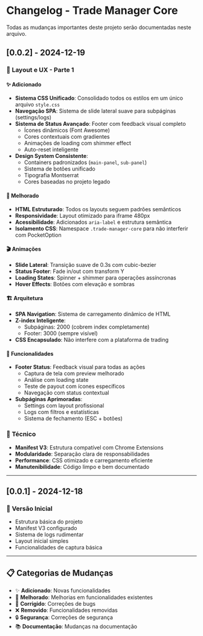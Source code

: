 # Changelog - Trade Manager Core

Todas as mudanças importantes deste projeto serão documentadas neste arquivo.

## [0.0.2] - 2024-12-19

### 🎨 **Layout e UX - Parte 1**

#### ✨ **Adicionado**
- **Sistema CSS Unificado**: Consolidado todos os estilos em um único arquivo `style.css`
- **Navegação SPA**: Sistema de slide lateral suave para subpáginas (settings/logs)
- **Sistema de Status Avançado**: Footer com feedback visual completo
  - Ícones dinâmicos (Font Awesome)
  - Cores contextuais com gradientes
  - Animações de loading com shimmer effect
  - Auto-reset inteligente
- **Design System Consistente**: 
  - Containers padronizados (`main-panel`, `sub-panel`)
  - Sistema de botões unificado
  - Tipografia Montserrat
  - Cores baseadas no projeto legado

#### 🔧 **Melhorado**
- **HTML Estruturado**: Todos os layouts seguem padrões semânticos
- **Responsividade**: Layout otimizado para iframe 480px
- **Acessibilidade**: Adicionados `aria-label` e estrutura semântica
- **Isolamento CSS**: Namespace `.trade-manager-core` para não interferir com PocketOption

#### 🎬 **Animações**
- **Slide Lateral**: Transição suave de 0.3s com cubic-bezier
- **Status Footer**: Fade in/out com transform Y
- **Loading States**: Spinner + shimmer para operações assíncronas
- **Hover Effects**: Botões com elevação e sombras

#### 🏗️ **Arquitetura**
- **SPA Navigation**: Sistema de carregamento dinâmico de HTML
- **Z-index Inteligente**: 
  - Subpáginas: 2000 (cobrem index completamente)
  - Footer: 3000 (sempre visível)
- **CSS Encapsulado**: Não interfere com a plataforma de trading

#### 🎯 **Funcionalidades**
- **Footer Status**: Feedback visual para todas as ações
  - Captura de tela com preview melhorado
  - Análise com loading state
  - Teste de payout com ícones específicos
  - Navegação com status contextual
- **Subpáginas Aprimoradas**:
  - Settings com layout profissional
  - Logs com filtros e estatísticas
  - Sistema de fechamento (ESC + botões)

### 🔄 **Técnico**
- **Manifest V3**: Estrutura compatível com Chrome Extensions
- **Modularidade**: Separação clara de responsabilidades
- **Performance**: CSS otimizado e carregamento eficiente
- **Manutenibilidade**: Código limpo e bem documentado

---

## [0.0.1] - 2024-12-18

### 🚀 **Versão Inicial**
- Estrutura básica do projeto
- Manifest V3 configurado
- Sistema de logs rudimentar
- Layout inicial simples
- Funcionalidades de captura básica

---

## 📋 **Categorias de Mudanças**
- ✨ **Adicionado**: Novas funcionalidades
- 🔧 **Melhorado**: Melhorias em funcionalidades existentes
- 🐛 **Corrigido**: Correções de bugs
- ❌ **Removido**: Funcionalidades removidas
- 🔒 **Segurança**: Correções de segurança
- 📚 **Documentação**: Mudanças na documentação
